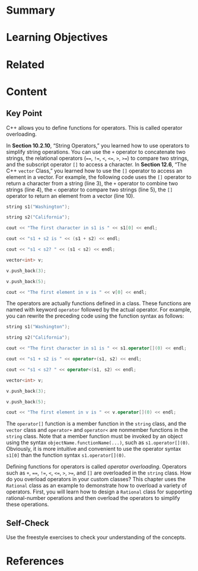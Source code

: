 # Summary

# Learning Objectives

# Related

# Content

## Key Point

C++ allows you to define functions for operators. This is called operator overloading.

In **Section 10.2.10**, “String Operators,” you learned how to use operators to simplify string operations. You can use the `+` operator to concatenate two strings, the relational operators (`==`, `!=`, `<`, `<=`, `>`, `>=`) to compare two strings, and the subscript operator `[]` to access a character. In **Section 12.6**, “The C++ `vector` Class,” you learned how to use the `[]` operator to access an element in a vector. For example, the following code uses the `[]` operator to return a character from a string (line 3), the `+` operator to combine two strings (line 4), the `<` operator to compare two strings (line 5), the `[]` operator to return an element from a vector (line 10).

```cpp
string s1("Washington"); 
```
```cpp
string s2("California"); 
```
```cpp
cout << "The first character in s1 is " << s1[0] << endl; 
```
```cpp
cout << "s1 + s2 is " << (s1 + s2) << endl; 
```
```cpp
cout << "s1 < s2? " << (s1 < s2) << endl; 
```
```cpp
vector<int> v; 
```
```cpp
v.push_back(3); 
```
```cpp
v.push_back(5); 
```
```cpp
cout << "The first element in v is " << v[0] << endl; 
```

The operators are actually functions defined in a class. These functions are named with keyword `operator` followed by the actual operator. For example, you can rewrite the preceding code using the function syntax as follows:

```cpp
string s1("Washington"); 
```
```cpp
string s2("California"); 
```
```cpp
cout << "The first character in s1 is " << s1.operator[](0) << endl; 
```
```cpp
cout << "s1 + s2 is " << operator+(s1, s2) << endl; 
```
```cpp
cout << "s1 < s2? " << operator<(s1, s2) << endl; 
```
```cpp
vector<int> v; 
```
```cpp
v.push_back(3); 
```
```cpp
v.push_back(5); 
```
```cpp
cout << "The first element in v is " << v.operator[](0) << endl; 
```

The `operator[]` function is a member function in the `string` class, and the `vector` class and `operator+` and `operator<` are nonmember functions in the `string` class. Note that a member function must be invoked by an object using the syntax `objectName.functionName(...)`, such as `s1.operator[](0)`. Obviously, it is more intuitive and convenient to use the operator syntax `s1[0]` than the function syntax `s1.operator[](0)`.

Defining functions for operators is called _operator overloading_. Operators such as `+`, `==`, `!=`, `<`, `<=`, `>`, `>=`, and `[]` are overloaded in the `string` class. How do you overload operators in your custom classes? This chapter uses the `Rational` class as an example to demonstrate how to overload a variety of operators. First, you will learn how to design a `Rational` class for supporting rational-number operations and then overload the operators to simplify these operations.

## Self-Check

Use the freestyle exercises to check your understanding of the concepts.
# References
